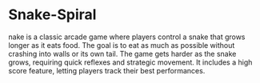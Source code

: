 # Snake-Spiral
nake is a classic arcade game where players control a snake that grows longer as it eats food. The goal is to eat as much as possible without crashing into walls or its own tail. The game gets harder as the snake grows, requiring quick reflexes and strategic movement. It includes a high score feature, letting players track their best performances.
